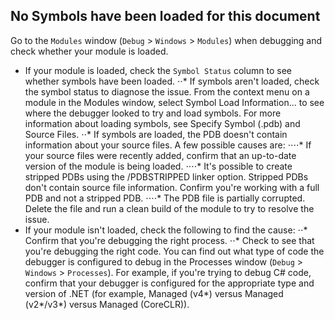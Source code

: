 ## No Symbols have been loaded for this document
Go to the ```Modules``` window (```Debug``` > ```Windows``` > ```Modules```) when debugging and check whether your module is loaded.

* If your module is loaded, check the ```Symbol Status``` column to see whether symbols have been loaded.
⋅⋅* If symbols aren't loaded, check the symbol status to diagnose the issue. From the context menu on a module in the Modules window, select Symbol Load Information... to see where the debugger looked to try and load symbols. For more information about loading symbols, see Specify Symbol (.pdb) and Source Files.
⋅⋅* If symbols are loaded, the PDB doesn't contain information about your source files. A few possible causes are:
⋅⋅⋅⋅* If your source files were recently added, confirm that an up-to-date version of the module is being loaded.
⋅⋅⋅⋅* It's possible to create stripped PDBs using the /PDBSTRIPPED linker option. Stripped PDBs don't contain source file information. Confirm you're working with a full PDB and not a stripped PDB.
⋅⋅⋅⋅* The PDB file is partially corrupted. Delete the file and run a clean build of the module to try to resolve the issue.
* If your module isn't loaded, check the following to find the cause:
⋅⋅* Confirm that you're debugging the right process.
⋅⋅* Check to see that you're debugging the right code. You can find out what type of code the debugger is configured to debug in the Processes window (```Debug``` > ```Windows``` > ```Processes```). For example, if you're trying to debug C# code, confirm that your debugger is configured for the appropriate type and version of .NET (for example, Managed (v4*) versus Managed (v2*/v3*) versus Managed (CoreCLR)).